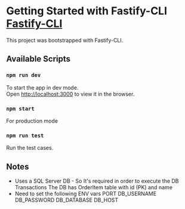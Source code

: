 # Getting Started with Fastify-CLI [Fastify-CLI](https://www.npmjs.com/package/fastify-cli)
This project was bootstrapped with Fastify-CLI.

## Available Scripts

### `npm run dev`
To start the app in dev mode.\
Open [http://localhost:3000](http://localhost:3000) to view it in the browser.

### `npm start`
For production mode

### `npm run test`
Run the test cases.

## Notes
- Uses a SQL Server DB - So It's required in order to execute the DB Transactions
The DB has OrderItem table with id (PK) and name
- Need to set the following ENV vars
PORT
DB_USERNAME
DB_PASSWORD
DB_DATABASE
DB_HOST
